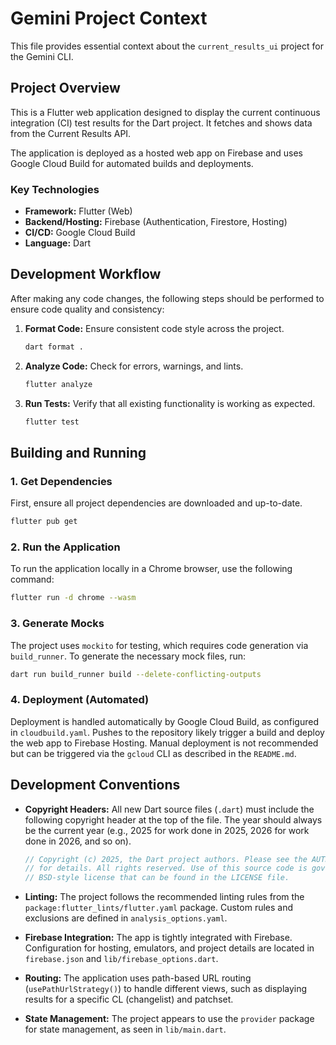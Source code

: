 # Gemini Project Context

This file provides essential context about the `current_results_ui` project for the Gemini CLI.

## Project Overview

This is a Flutter web application designed to display the current continuous integration (CI) test results for the Dart project. It fetches and shows data from the Current Results API.

The application is deployed as a hosted web app on Firebase and uses Google Cloud Build for automated builds and deployments.

### Key Technologies

*   **Framework:** Flutter (Web)
*   **Backend/Hosting:** Firebase (Authentication, Firestore, Hosting)
*   **CI/CD:** Google Cloud Build
*   **Language:** Dart

## Development Workflow

After making any code changes, the following steps should be performed to ensure code quality and consistency:

1.  **Format Code:** Ensure consistent code style across the project.
    ```sh
    dart format .
    ```

2.  **Analyze Code:** Check for errors, warnings, and lints.
    ```sh
    flutter analyze
    ```

3.  **Run Tests:** Verify that all existing functionality is working as expected.
    ```sh
    flutter test
    ```

## Building and Running

### 1. Get Dependencies

First, ensure all project dependencies are downloaded and up-to-date.

```sh
flutter pub get
```

### 2. Run the Application

To run the application locally in a Chrome browser, use the following command:

```sh
flutter run -d chrome --wasm
```

### 3. Generate Mocks

The project uses `mockito` for testing, which requires code generation via `build_runner`. To generate the necessary mock files, run:

```sh
dart run build_runner build --delete-conflicting-outputs
```

### 4. Deployment (Automated)

Deployment is handled automatically by Google Cloud Build, as configured in `cloudbuild.yaml`. Pushes to the repository likely trigger a build and deploy the web app to Firebase Hosting. Manual deployment is not recommended but can be triggered via the `gcloud` CLI as described in the `README.md`.

## Development Conventions

*   **Copyright Headers:** All new Dart source files (`.dart`) must include the following copyright header at the top of the file. The year should always be the current year (e.g., 2025 for work done in 2025, 2026 for work done in 2026, and so on).

    ```dart
    // Copyright (c) 2025, the Dart project authors. Please see the AUTHORS file
    // for details. All rights reserved. Use of this source code is governed by a
    // BSD-style license that can be found in the LICENSE file.
    ```

*   **Linting:** The project follows the recommended linting rules from the `package:flutter_lints/flutter.yaml` package. Custom rules and exclusions are defined in `analysis_options.yaml`.
*   **Firebase Integration:** The app is tightly integrated with Firebase. Configuration for hosting, emulators, and project details are located in `firebase.json` and `lib/firebase_options.dart`.
*   **Routing:** The application uses path-based URL routing (`usePathUrlStrategy()`) to handle different views, such as displaying results for a specific CL (changelist) and patchset.
*   **State Management:** The project appears to use the `provider` package for state management, as seen in `lib/main.dart`.
